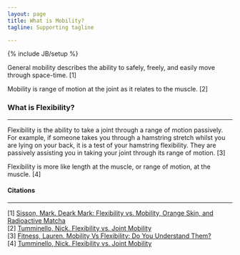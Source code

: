 ```yaml
---
layout: page
title: What is Mobility?
tagline: Supporting tagline

---
```

{% include JB/setup %}

General mobility describes the ability to safely, freely, and easily move through space-time. [1]  

Mobility is range of motion at the joint as it relates to the muscle. [2]  

### What is Flexibility?
---
Flexibility is the ability to take a joint through a range of motion passively. For example, if someone takes you through a hamstring stretch whilst you are lying on your back, it is a test of your hamstring flexibility. They are passively assisting you in taking your joint through its range of motion. [3]

Flexibility is more like length at the muscle, or range of motion, at the muscle. [4]

#### Citations
---
[1] [Sisson, Mark. Deark Mark: Flexibility vs. Mobility, Orange Skin, and Radioactive Matcha](https://www.marksdailyapple.com/dear-mark-flexibility-vs-mobility-orange-skin-and-radioactive-matcha/)   
[2] [Tumminello, Nick. Flexibility vs. Joint Mobility](http://www.youtube.com/watch?v=CbpBdpS0qWQ)  
[3] [Fitness, Lauren. Mobility Vs Flexibility: Do You Understand Them?](http://laurensfitness.com/2008/01/31/mobility-vs-flexibility-do-you-understand-them/)   
[4] [Tumminello, Nick. Flexibility vs. Joint Mobility](http://www.youtube.com/watch?v=CbpBdpS0qWQ) 


